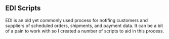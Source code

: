 ## EDI Scripts

EDI is an old yet commonly used process for notifing customers and suppliers of scheduled orders, shipments, and payment data.  It can be a bit of a pain to work with so I created a number of scripts to aid in this process.

